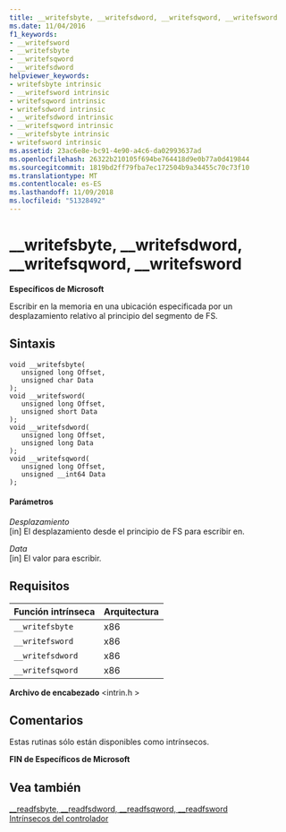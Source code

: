 ```yaml
---
title: __writefsbyte, __writefsdword, __writefsqword, __writefsword
ms.date: 11/04/2016
f1_keywords:
- __writefsword
- __writefsbyte
- __writefsqword
- __writefsdword
helpviewer_keywords:
- writefsbyte intrinsic
- __writefsword intrinsic
- writefsqword intrinsic
- writefsdword intrinsic
- __writefsdword intrinsic
- __writefsqword intrinsic
- __writefsbyte intrinsic
- writefsword intrinsic
ms.assetid: 23ac6e8e-bc91-4e90-a4c6-da02993637ad
ms.openlocfilehash: 26322b210105f694be764418d9e0b77a0d419844
ms.sourcegitcommit: 1819bd2ff79fba7ec172504b9a34455c70c73f10
ms.translationtype: MT
ms.contentlocale: es-ES
ms.lasthandoff: 11/09/2018
ms.locfileid: "51328492"
---
```

# <a name="writefsbyte-writefsdword-writefsqword-writefsword"></a>__writefsbyte, __writefsdword, __writefsqword, __writefsword

**Específicos de Microsoft**

Escribir en la memoria en una ubicación especificada por un desplazamiento relativo al principio del segmento de FS.

## <a name="syntax"></a>Sintaxis

```
void __writefsbyte(
   unsigned long Offset,
   unsigned char Data
);
void __writefsword(
   unsigned long Offset,
   unsigned short Data
);
void __writefsdword(
   unsigned long Offset,
   unsigned long Data
);
void __writefsqword(
   unsigned long Offset,
   unsigned __int64 Data
);
```

#### <a name="parameters"></a>Parámetros

*Desplazamiento*<br/>
[in] El desplazamiento desde el principio de FS para escribir en.

*Data*<br/>
[in] El valor para escribir.

## <a name="requirements"></a>Requisitos

|Función intrínseca|Arquitectura|
|---------------|------------------|
|`__writefsbyte`|x86|
|`__writefsword`|x86|
|`__writefsdword`|x86|
|`__writefsqword`|x86|

**Archivo de encabezado** \<intrin.h >

## <a name="remarks"></a>Comentarios

Estas rutinas sólo están disponibles como intrínsecos.

**FIN de Específicos de Microsoft**

## <a name="see-also"></a>Vea también

[__readfsbyte, \__readfsdword, \__readfsqword, \__readfsword](../intrinsics/readfsbyte-readfsdword-readfsqword-readfsword.md)<br/>
[Intrínsecos del controlador](../intrinsics/compiler-intrinsics.md)
